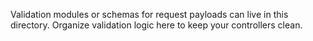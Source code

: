 Validation modules or schemas for request payloads can live in this directory.
Organize validation logic here to keep your controllers clean.
